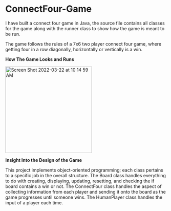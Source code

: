 # ConnectFour-Game
I have built a connect four game in Java, the source file contains all classes for the game along with the runner class to show how the game is meant to be run.

The game follows the rules of a 7x6 two player connect four game, where getting four in a row diagonally, horizontally or vertically is a win.

**How The Game Looks and Runs**

<img width="270" alt="Screen Shot 2022-03-22 at 10 14 59 AM" src="https://user-images.githubusercontent.com/89663127/159502876-5d4d44db-8e1d-43a4-8a9c-dfbadf170716.png">

**Insight Into the Design of the Game**

This project implements object-oriented programming; each class pertains to a specific job in the overall structure.
The Board class handles everything to do with creating, displaying, updating, resetting, and checking the if board contains a win or not.
The ConnectFour class handles the aspect of collecting information from each player and sending it onto the board as the game progresses until someone wins.
The HumanPlayer class handles the input of a player each time.
